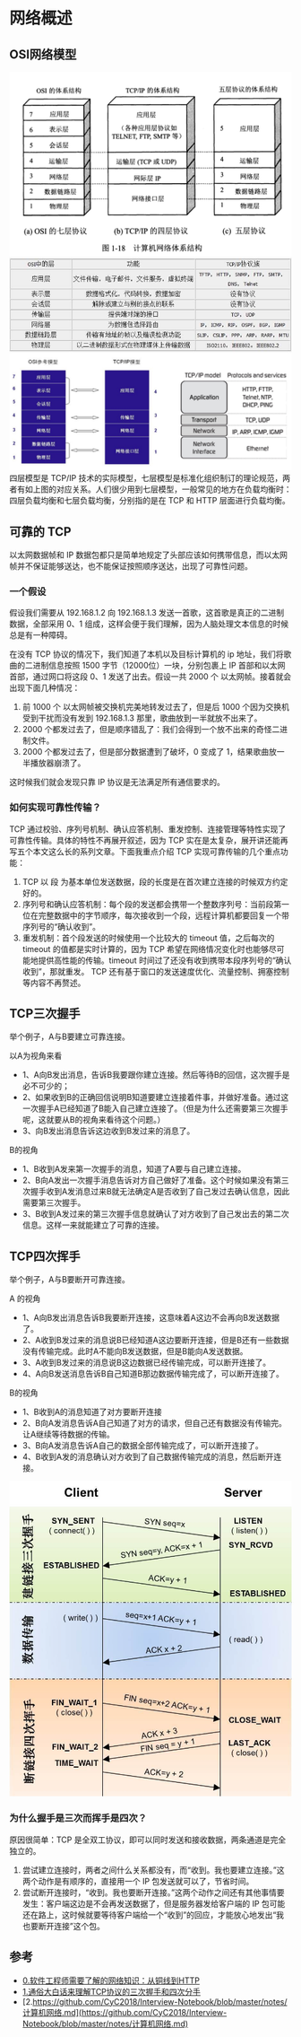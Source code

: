 # 网络概述
## OSI网络模型
![](./images/tcp_ip_1.png)
![](./images/osi_1.jpeg)
![](./images/tcp_ip_2.jpg)
四层模型是 TCP/IP 技术的实际模型，七层模型是标准化组织制订的理论规范，两者有如上图的对应关系。人们很少用到七层模型，一般常见的地方在负载均衡时：四层负载均衡和七层负载均衡，分别指的是在 TCP 和 HTTP 层面进行负载均衡。

## 可靠的 TCP
以太网数据帧和 IP 数据包都只是简单地规定了头部应该如何携带信息，而以太网帧并不保证能够送达，也不能保证按照顺序送达，出现了可靠性问题。

### 一个假设

假设我们需要从 192.168.1.2 向 192.168.1.3 发送一首歌，这首歌是真正的二进制数据，全部采用 0、1 组成，这样会便于我们理解，因为人脑处理文本信息的时候总是有一种障碍。

在没有 TCP 协议的情况下，我们知道了本机以及目标计算机的 ip 地址，我们将歌曲的二进制信息按照 1500 字节（12000位）一块，分别包裹上 IP 首部和以太网首部，通过网口将这段 0、1 发送了出去。假设一共 2000 个 以太网帧。接着就会出现下面几种情况：

1. 前 1000 个 以太网帧被交换机完美地转发过去了，但是后 1000 个因为交换机受到干扰而没有发到 192.168.1.3 那里，歌曲放到一半就放不出来了。
2. 2000 个都发过去了，但是顺序错乱了：我们会得到一个放不出来的奇怪二进制文件。
3. 2000 个都发过去了，但是部分数据遭到了破坏，0 变成了 1，结果歌曲放一半播放器崩溃了。

这时候我们就会发现只靠 IP 协议是无法满足所有通信要求的。

### 如何实现可靠性传输？

TCP 通过校验、序列号机制、确认应答机制、重发控制、连接管理等特性实现了可靠性传输。具体的特性不再展开叙述，因为 TCP 实在是太复杂，展开讲还能再写五个本文这么长的系列文章。下面我重点介绍 TCP 实现可靠传输的几个重点功能：

1. TCP 以 段 为基本单位发送数据，段的长度是在首次建立连接的时候双方约定好的。
2. 序列号和确认应答机制：每个段的发送都会携带一个整数序列号：当前段第一位在完整数据中的字节顺序，每次接收到一个段，远程计算机都要回复一个带序列号的“确认收到”。
3. 重发机制：首个段发送的时候使用一个比较大的 timeout 值，之后每次的 timeout 的值都是实时计算的，因为 TCP 希望在网络情况变化时也能够尽可能地提供高性能的传输。timeout 时间过了还没有收到携带本段序列号的“确认收到”，那就重发。
TCP 还有基于窗口的发送速度优化、流量控制、拥塞控制等内容不再赘述。

## TCP三次握手
举个例子，A与B要建立可靠连接。

以A为视角来看

- 1、A向B发出消息，告诉B我要跟你建立连接。然后等待B的回信，这次握手是必不可少的；
- 2、如果收到B的正确回信说明B知道要建立连接着件事，并做好准备。通过这一次握手A已经知道了B能入自己建立连接了。（但是为什么还需要第三次握手呢，这就要从B的视角来看待这个问题。）
- 3、向B发出消息告诉这边收到B发过来的消息了。

B的视角

- 1、B收到A发来第一次握手的消息，知道了A要与自己建立连接。
- 2、B向A发出一次握手消息告诉对方自己做好了准备。这个时候如果没有第三次握手收到A发消息过来B就无法确定A是否收到了自己发过去确认信息，因此需要第三次握手。
- 3、B收到A发过来的第三次握手信息就确认了对方收到了自己发出去的第二次信息。这样一来就能建立了可靠的连接。

## TCP四次挥手
举个例子，A与B要断开可靠连接。

A 的视角

- 1、A向B发出消息告诉B我要断开连接，这意味着A这边不会再向B发送数据了。
- 2、A收到B发过来的消息说B已经知道A这边要断开连接，但是B还有一些数据没有传输完成。此时A不能向B发送数据，但是B能向A发送数据。
- 3、A收到B发过来的消息说B这边数据已经传输完成，可以断开连接了。
- 4、A向B发送消息告诉B自己知道B那边数据传输完成了，可以断开连接了。

B的视角

- 1、B收到A的消息知道了对方要断开连接
- 2、B向A发消息告诉A自己知道了对方的请求，但自己还有数据没有传输完。让A继续等待数据的传输。
- 3、B向A发消息告诉A自己的数据全部传输完成了，可以断开连接了。
- 4、B收到A发的消息确认对方收到了自己数据传输完成的消息，然后断开连接。

![TCP握手与挥手](./images/tcp_1.jpeg)

### 为什么握手是三次而挥手是四次？

原因很简单：TCP 是全双工协议，即可以同时发送和接收数据，两条通道是完全独立的。

1. 尝试建立连接时，两者之间什么关系都没有，而“收到。我也要建立连接。”这两个动作是有顺序的，直接用一个 IP 包发送就可以了，节省时间。
2. 尝试断开连接时，“收到。我也要断开连接。”这两个动作之间还有其他事情要发生：客户端这边是不会再发送数据了，但是服务器发给客户端的 IP 包可能还在路上，这时候就要等待客户端给一个“收到”的回应，才能放心地发出“我也要断开连接”这个包。

## 参考
- [0.软件工程师需要了解的网络知识：从铜线到HTTP](https://lvwenhan.com/操作系统/485.html)
- [1.通俗大白话来理解TCP协议的三次握手和四次分手](https://github.com/jawil/blog/issues/14)
- [2.https://github.com/CyC2018/Interview-Notebook/blob/master/notes/计算机网络.md](https://github.com/CyC2018/Interview-Notebook/blob/master/notes/计算机网络.md)
